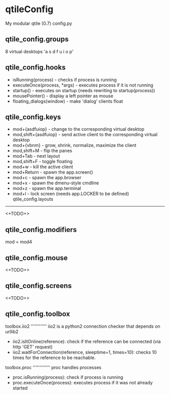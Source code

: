 qtileConfig
===========

My modular qtile (0.7) config.py

qtile_config.groups
-------------------
8 virtual desktops 'a s d f u i o p'

qtile_config.hooks
------------------
* isRunning(process) - checks if process is running
* executeOnce(process, *args) - executes process if it is not running
* startup() - executes on startup (needs rewriting to startup(process))
* mousePointer() - display a left pointer as mouse
* floating_dialogs(window) - make 'dialog' clients float

qtile_config.keys
-----------------
* mod+{asdfuiop} - change to the corresponding virtual desktop
* mod,shift+{asdfuiop} - send active client to the corresponding virtual desktop
* mod+{vbnm} - grow, shrink, normalize, maximize the client
* mod,shift+M - flip the panes
* mod+Tab - next layout
* mod,shift+F - toggle floating
* mod+w - kill the active client
* mod+Return - spawn the app.screen()
* mod+c - spawn the app.browser
* mod+x - spawn the dmenu-style cmdline
* mod+z - spawn the app.terminal 
* mod+l - lock screen (needs app.LOCKER to be defined)
qtile_config.layouts
--------------------
<+TODO+>

qtile_config.modifiers
----------------------
mod = mod4

qtile_config.mouse
------------------
<+TODO+>

qtile_config.screens
--------------------
<+TODO+>

qtile_config.toolbox
--------------------
toolbox.iio2
''''''''''''
iio2 is a python2 connection checker that depends on urllib2

* iio2.isItOnline(reference): check if the reference can be connected (via http 'GET' request) 
* iio2.waitForConnection(reference, sleeptime=1, times=10): checks 10 times for the reference to be reachable.

toolbox.proc
'''''''''''''
proc handles processes

* proc.isRunning(process): check if process is running
* proc.executeOnce(process): executes process if it was not already started
